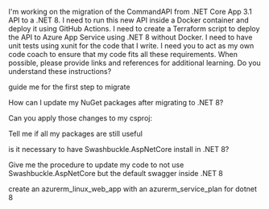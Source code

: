 I'm working on the migration of the CommandAPI from .NET Core App 3.1 API to a .NET 8. 
I need to run this new API inside a Docker container and deploy it using GitHub Actions.
I need to create a Terraform script to deploy the API to Azure App Service using .NET 8 without Docker.
I need to have unit tests using xunit for the code that I write.
I need you to act as my own code coach to ensure that my code fits all these requirements. 
When possible, please provide links and references for additional learning. 
Do you understand these instructions? 


guide me for the first step to migrate

How can I update my NuGet packages after migrating to .NET 8?

Can you apply those changes to my csproj: <PACKAGE LIST>

Tell me if all my packages are still useful

is it necessary to have Swashbuckle.AspNetCore install in .NET 8?

Give me the procedure to update my code to not use Swashbuckle.AspNetCore but the default swagger inside .NET 8

create an azurerm_linux_web_app with an azurerm_service_plan for dotnet 8